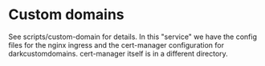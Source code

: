 # Custom domains

See scripts/custom-domain for details. In this "service" we have the config files for
the nginx ingress and the cert-manager configuration for darkcustomdomains.
cert-manager itself is in a different directory.
